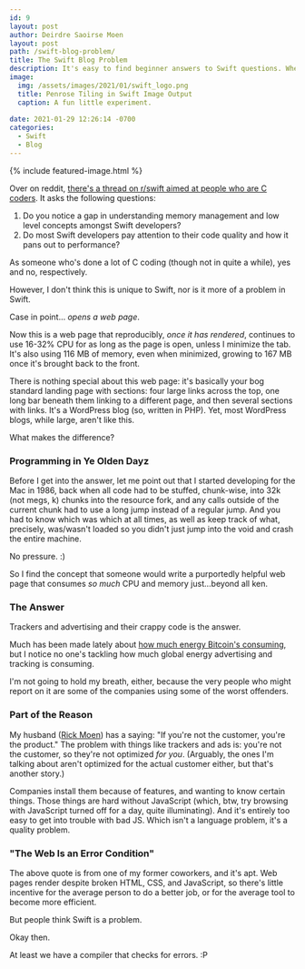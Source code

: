 ```yaml
---
id: 9
layout: post
author: Deirdre Saoirse Moen
layout: post
path: /swift-blog-problem/
title: The Swift Blog Problem
description: It's easy to find beginner answers to Swift questions. Where are the next-level blogs?
image: 
  img: /assets/images/2021/01/swift_logo.png
  title: Penrose Tiling in Swift Image Output
  caption: A fun little experiment.
  
date: 2021-01-29 12:26:14 -0700
categories:
  - Swift
  - Blog
---
```

{% include featured-image.html %}

Over on reddit, [there's a thread on r/swift aimed at people who are C coders](https://www.reddit.com/r/swift/comments/l78v5u/c_developers_gone_swift_do_you_notice_a_gap_in/). It asks the following questions:

1. Do you notice a gap in understanding memory management and low level concepts amongst Swift developers?
2. Do most Swift developers pay attention to their code quality and how it pans out to performance?

As someone who's done a lot of C coding (though not in quite a while), yes and no, respectively.

However, I don't think this is unique to Swift, nor is it more of a problem in Swift.

Case in point… *opens a web page*.

Now this is a web page that reproducibly, *once it has rendered*, continues to use 16-32% CPU for as long as the page is open, unless I minimize the tab. It's also using 116 MB of memory, even when minimized, growing to 167 MB once it's brought back to the front.

There is nothing special about this web page: it's basically your bog standard landing page with sections: four large links across the top, one long bar beneath them linking to a different page, and then several sections with links. It's a WordPress blog (so, written in PHP). Yet, most WordPress blogs, while large, aren't like this.

What makes the difference? 

### Programming in Ye Olden Dayz

Before I get into the answer, let me point out that I started developing for the Mac in 1986, back when all code had to be stuffed, chunk-wise, into 32k (not megs, k) chunks into the resource fork, and any calls outside of the current chunk had to use a long jump instead of a regular jump. And you had to know which was which at all times, as well as keep track of what, precisely, was/wasn't loaded so you didn't just jump into the void and crash the entire machine.

No pressure. :)

So I find the concept that someone would write a purportedly helpful web page that consumes *so much* CPU and memory just…beyond all ken.

### The Answer

Trackers and advertising and their crappy code is the answer.

Much has been made lately about [how much energy Bitcoin's consuming](https://www.bbc.com/news/technology-56012952), but I notice no one's tackling how much global energy advertising and tracking is consuming.

I'm not going to hold my breath, either, because the very people who might report on it are some of the companies using some of the worst offenders.

### Part of the Reason

My husband ([Rick Moen](http://linuxmafia.com)) has a saying: "If you're not the customer, you're the product." The problem with things like trackers and ads is: you're not the customer, so they're not optimized *for you*. (Arguably, the ones I'm talking about aren't optimized for the actual customer either, but that's another story.)

Companies install them because of features, and wanting to know certain things. Those things are hard without JavaScript (which, btw, try browsing with JavaScript turned off for a day, quite illuminating). And it's entirely too easy to get into trouble with bad JS. Which isn't a language problem, it's a quality problem.

### "The Web Is an Error Condition"

The above quote is from one of my former coworkers, and it's apt. Web pages render despite broken HTML, CSS, and JavaScript, so there's little incentive for the average person to do a better job, or for the average tool to become more efficient.

But people think Swift is a problem.

Okay then.

At least we have a compiler that checks for errors. :P
